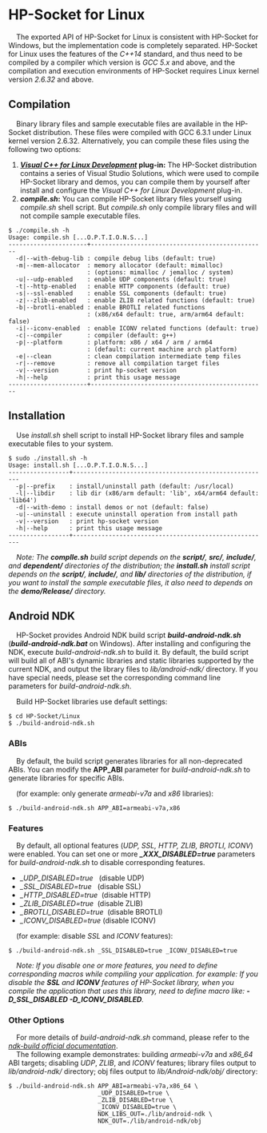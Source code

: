# HP-Socket for Linux
&nbsp;&nbsp;&nbsp;&nbsp;The exported API of HP-Socket for Linux is consistent with HP-Socket for Windows, but the implementation code is completely separated. HP-Socket for Linux uses the features of the *C++14* standard, and thus need to be compiled by a compiler which version is *GCC 5.x* and above, and the compilation and execution environments of HP-Socket requires Linux kernel version *2.6.32* and above.   
## Compilation
&nbsp;&nbsp;&nbsp;&nbsp;Binary library files and sample executable files are available in the HP-Socket distribution. These files were compiled with GCC 6.3.1 under Linux kernel version 2.6.32. Alternatively, you can compile these files using the following two options:
1. **[*Visual C++ for Linux Development*](https://github.com/Microsoft/VSLinux) plug-in:** The HP-Socket distribution contains a series of Visual Studio Solutions, which were used to compile HP-Socket library and demos, you can compile them by yourself after install and configure the *Visual C++ for Linux Development* plug-in.  
2. ***compile.sh*:** You can compile HP-Socket library files yourself using *compile.sh* shell script. But *compile.sh* only compile library files and will not compile sample executable files.  
```
$ ./compile.sh -h
Usage: compile.sh [...O.P.T.I.O.N.S...]
----------------------+-------------------------------------------------
  -d|--with-debug-lib : compile debug libs (default: true)
  -m|--mem-allocator  : memory allocator (default: mimalloc)
                      : (options: mimalloc / jemalloc / system)
  -u|--udp-enabled    : enable UDP components (default: true)
  -t|--http-enabled   : enable HTTP components (default: true)
  -s|--ssl-enabled    : enable SSL components (default: true)
  -z|--zlib-enabled   : enable ZLIB related functions (default: true)
  -b|--brotli-enabled : enable BROTLI related functions
                      : (x86/x64 default: true, arm/arm64 default: false)
  -i|--iconv-enabled  : enable ICONV related functions (default: true)
  -c|--compiler       : compiler (default: g++)
  -p|--platform       : platform: x86 / x64 / arm / arm64
                      : (default: current machine arch platform)
  -e|--clean          : clean compilation intermediate temp files
  -r|--remove         : remove all compilation target files
  -v|--version        : print hp-socket version
  -h|--help           : print this usage message
----------------------+-------------------------------------------------
```
## Installation
&nbsp;&nbsp;&nbsp;&nbsp;Use *install.sh* shell script to install HP-Socket library files and sample executable files to your system.  
```
$ sudo ./install.sh -h
Usage: install.sh [...O.P.T.I.O.N.S...]
-----------------+-------------------------------------------------------
  -p|--prefix    : install/uninstall path (default: /usr/local)
  -l|--libdir    : lib dir (x86/arm default: 'lib', x64/arm64 default: 'lib64')
  -d|--with-demo : install demos or not (default: false)
  -u|--uninstall : execute uninstall operation from install path
  -v|--version   : print hp-socket version
  -h|--help      : print this usage message
-----------------+-------------------------------------------------------
```
  
*&nbsp;&nbsp;&nbsp;&nbsp;Note: The **complle.sh** build script depends on the **script/**, **src/**, **include/**, and **dependent/** directories of the distribution; the **install.sh** install script depends on the **script/**, **include/**, and **lib/** directories of the distribution, if you want to install the sample executable files, it also need to depends on the **demo/Release/** directory.*
## Android NDK
&nbsp;&nbsp;&nbsp;&nbsp;HP-Socket provides Android NDK build script __*build-android-ndk.sh*__ (__*build-android-ndk.bat*__ on Windows). After installing and configuring the NDK, execute *build-android-ndk.sh* to build it. By default, the build script will build all of ABI's dynamic libraries and static libraries supported by the current NDK, and output the library files to *lib/android-ndk/* directory. If you have special needs, please set the corresponding command line parameters for *build-android-ndk.sh*.  

&nbsp;&nbsp;&nbsp;&nbsp;Build HP-Socket libraries use default settings:
```
$ cd HP-Socket/Linux
$ ./build-android-ndk.sh
```
### ABIs
&nbsp;&nbsp;&nbsp;&nbsp;By default, the build script generates libraries for all non-deprecated ABIs. You can modify the **APP_ABI** parameter for *build-android-ndk.sh* to generate libraries for specific ABIs.  

&nbsp;&nbsp;&nbsp;&nbsp;(for example: only generate *armeabi-v7a* and *x86* libraries):
```
$ ./build-android-ndk.sh APP_ABI=armeabi-v7a,x86
```
### Features
&nbsp;&nbsp;&nbsp;&nbsp;By default, all optional features (*UDP, SSL, HTTP, ZLIB, BROTLI, ICONV*) were enabled. You can set one or more ***_XXX_DISABLED=true*** parameters for *build-android-ndk.sh* to disable corresponding features.  
  - *_UDP_DISABLED=true*&nbsp;&nbsp;&nbsp;(disable UDP)
  - *_SSL_DISABLED=true*&nbsp;&nbsp;&nbsp;(disable SSL)
  - *_HTTP_DISABLED=true*&nbsp;&nbsp;(disable HTTP)
  - *_ZLIB_DISABLED=true*&nbsp;&nbsp;(disable ZLIB)
  - *_BROTLI_DISABLED=true*&nbsp;&nbsp;(disable BROTLI)
  - *_ICONV_DISABLED=true*&nbsp;(disable ICONV)

&nbsp;&nbsp;&nbsp;&nbsp;(for example: disable *SSL* and *ICONV* features):
```
$ ./build-android-ndk.sh _SSL_DISABLED=true _ICONV_DISABLED=true
```
*&nbsp;&nbsp;&nbsp;&nbsp;Note: If you disable one or more features, you need to define corresponding macros while compiling your application. for example: If you disable the **SSL** and **ICONV** features of HP-Socket library, when you compile the application that uses this library, need to define macro like: __-D_SSL_DISABLED -D_ICONV_DISABLED__.*  
### Other Options
&nbsp;&nbsp;&nbsp;&nbsp;For more details of *build-android-ndk.sh* command, please refer to the [*ndk-build official documentation*](https://developer.android.com/ndk/guides/ndk-build).  
&nbsp;&nbsp;&nbsp;&nbsp;The following example demonstrates: building *armeabi-v7a* and *x86_64* ABI targets; disabling *UDP*, *ZLIB*, and *ICONV* features; library files output to *lib/android-ndk/* directory; obj files output to *lib/Android-ndk/obj/* directory:
```
$ ./build-android-ndk.sh APP_ABI=armeabi-v7a,x86_64 \
                         _UDP_DISABLED=true \
                         _ZLIB_DISABLED=true \
                         _ICONV_DISABLED=true \
                         NDK_LIBS_OUT=./lib/android-ndk \
                         NDK_OUT=./lib/android-ndk/obj
```